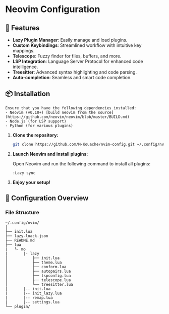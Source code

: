 # Neovim Configuration
## 🚀 Features

- **Lazy Plugin Manager**: Easily manage and load plugins.
- **Custom Keybindings**: Streamlined workflow with intuitive key mappings.
- **Telescope**: Fuzzy finder for files, buffers, and more.
- **LSP Integration**: Language Server Protocol for enhanced code intelligence.
- **Treesitter**: Advanced syntax highlighting and code parsing.
- **Auto-completion**: Seamless and smart code completion.

## 📦 Installation

    Ensure that you have the following dependencies installed:
    - Neovim (v0.10+) [build neovim from the source](https://github.com/neovim/neovim/blob/master/BUILD.md)
    - Node.js (for LSP support)
    - Python (for various plugins)

1. **Clone the repository:**

    ```bash
    git clone https://github.com/M-Kouache/nvim-config.git ~/.config/nvim
    ```

3. **Launch Neovim and install plugins:**

    Open Neovim and run the following command to install all plugins:

    ```vim
    :Lazy sync
    ```

4. **Enjoy your setup!**

## 🔧 Configuration Overview

### File Structure

```plaintext
~/.config/nvim/
│
├── init.lua
├── lazy-loack.json
├── README.md
├── lua
|   └- mo
|       |- lazy
│           ├── init.lua
│           ├── theme.lua
│           ├── conform.lua 
│           ├── autopairs.lua
│           ├── lspconfig.lua
│           ├── telescope.lua
│           └── treesitter.lua
|       |-- init.lua
|       |-- init_lazy.lua
|       |-- remap.lua
|       |-- settings.lua
└── plugin/
```
